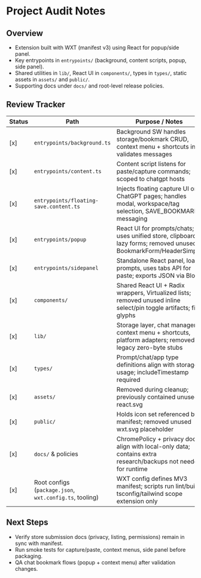 # Project Audit Notes

## Overview
- Extension built with WXT (manifest v3) using React for popup/side panel.
- Key entrypoints in `entrypoints/` (background, content scripts, popup, side panel).
- Shared utilities in `lib/`, React UI in `components/`, types in `types/`, static assets in `assets/` and `public/`.
- Supporting docs under `docs/` and root-level release policies.

## Review Tracker
| Status | Path | Purpose / Notes |
| ------ | ---- | ---------------- |
| [x] | `entrypoints/background.ts` | Background SW handles storage/bookmark CRUD, context menu + shortcuts init, validates messages |
| [x] | `entrypoints/content.ts` | Content script listens for paste/capture commands; scoped to chatgpt hosts |
| [x] | `entrypoints/floating-save.content.ts` | Injects floating capture UI on ChatGPT pages; handles modal, workspace/tag selection, SAVE_BOOKMARK messaging |
| [x] | `entrypoints/popup` | React UI for prompts/chats; uses unified store, clipboard, lazy forms; removed unused BookmarkForm/HeaderSimple |
| [x] | `entrypoints/sidepanel` | Standalone React panel, loads prompts, uses tabs API for paste; exports JSON via Blob |
| [x] | `components/` | Shared React UI + Radix wrappers, Virtualized lists; removed unused inline select/pin toggle artifacts; fix glyphs |
| [x] | `lib/` | Storage layer, chat manager, context menu + shortcuts, platform adapters; removed legacy zero-byte stubs |
| [x] | `types/` | Prompt/chat/app type definitions align with storage usage; includeTimestamp required |
| [x] | `assets/` | Removed during cleanup; previously contained unused react.svg |
| [x] | `public/` | Holds icon set referenced by manifest; removed unused wxt.svg placeholder |
| [x] | `docs/` & policies | ChromePolicy + privacy docs align with local-only data; contains extra research/backups not needed for runtime |
| [x] | Root configs (`package.json`, `wxt.config.ts`, tooling) | WXT config defines MV3 manifest; scripts run lint/build; tsconfig/tailwind scope extension only |

## Next Steps
- Verify store submission docs (privacy, listing, permissions) remain in sync with manifest.
- Run smoke tests for capture/paste, context menus, side panel before packaging.
- QA chat bookmark flows (popup + context menu) after validation changes.
